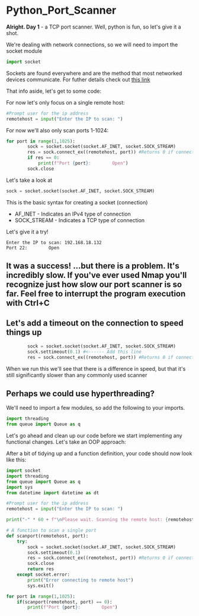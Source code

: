 # Python_Port_Scanner

**Alright. Day 1** - a TCP port scanner. Well, python is fun, so let's give it a shot. 

We're dealing with network connections, so we will need to import the socket module

```Python
import socket
```

Sockets are found everywhere and are the method that most networked devices communicate. For futher details check out [this link](https://docs.python.org/3/library/socket.html)

That info aside, let's get to some code:

For now let's only focus on a single remote host:

```Python
#Prompt user for the ip address
remotehost = input("Enter the IP to scan: ")
```

For now we'll also only scan ports 1-1024:

```Python
for port in range(1,1025):
        sock = socket.socket(socket.AF_INET, socket.SOCK_STREAM)
        res = sock.connect_ex((remotehost, port)) #Returns 0 if connection is successful
        if res == 0:
            print(f"Port {port}:        Open")
        sock.close
```

Let's take a look at
```Python
sock = socket.socket(socket.AF_INET, socket.SOCK_STREAM)
```
This is the basic syntax for creating a socket (connection)
- AF_INET - Indicates an IPv4 type of connection
- SOCK_STREAM - Indicates a TCP type of connection

Let's give it a try!

```
Enter the IP to scan: 192.168.18.132
Port 22:        Open
```

## It was a success! ...but there is a problem. It's incredibly slow. If you've ever used Nmap you'll recognize just how slow our port scanner is so far. Feel free to interrupt the program execution with Ctrl+C 

## Let's add a timeout on the connection to speed things up

```Python
        sock = socket.socket(socket.AF_INET, socket.SOCK_STREAM)
        sock.settimeout(0.1) #<------ Add this line
        res = sock.connect_ex((remotehost, port)) #Returns 0 if connection is successful
```

When we run this we'll see that there is a difference in speed, but that it's still significantly slower than any commonly used scanner

## Perhaps we could use hyperthreading? 

We'll need to import a few modules, so add the following to your imports.
```Python
import threading
from queue import Queue as q
```

Let's go ahead and clean up our code before we start implementing any functional changes. Let's take an OOP approach:

After a bit of tidying up and a function definition, your code should now look like this:

```Python
import socket
import threading
from queue import Queue as q
import sys
from datetime import datetime as dt

#Prompt user for the ip address
remotehost = input("Enter the IP to scan: ")

print("-" * 60 + f"\nPlease wait. Scanning the remote host: {remotehost}\n" + "-" * 60)

# A function to scan a single port
def scanport(remotehost, port):
    try:
        sock = socket.socket(socket.AF_INET, socket.SOCK_STREAM)
        sock.settimeout(0.1)
        res = sock.connect_ex((remotehost, port)) #Returns 0 if connection is successful
        sock.close
        return res
    except socket.error:
        print("Error connecting to remote host")
        sys.exit()

for port in range(1,1025):
    if(scanport(remotehost, port) == 0):
        print(f"Port {port}:        Open")
```

